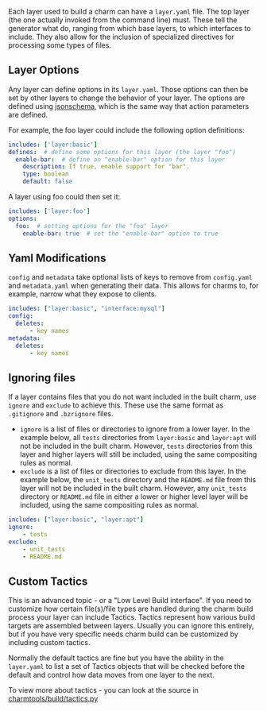 Each layer used to build a charm can have a `layer.yaml` file. The top layer (the one actually invoked from the command line) must. These tell the generator what do, ranging from which base layers, to which interfaces to include. They also allow for the inclusion of specialized directives for processing some types of files.

<h2 id="heading--layer-options">Layer Options</h2>

Any layer can define options in its `layer.yaml`. Those options can then be set by other layers to change the behavior of your layer. The options are defined using [jsonschema](http://json-schema.org/), which is the same way that action parameters are defined.

For example, the foo layer could include the following option definitions:

``` yaml
includes: ['layer:basic']
defines:  # define some options for this layer (the layer "foo")
  enable-bar:  # define an "enable-bar" option for this layer
    description: If true, enable support for "bar".
    type: boolean
    default: false
```

A layer using foo could then set it:

``` yaml
includes: ['layer:foo']
options:
  foo:  # setting options for the "foo" layer
    enable-bar: true  # set the "enable-bar" option to true
```

<h2 id="heading--yaml-modifications">Yaml Modifications</h2>

`config` and `metadata` take optional lists of keys to remove from `config.yaml` and `metadata.yaml` when generating their data. This allows for charms to, for example, narrow what they expose to clients.

``` yaml
includes: ["layer:basic", "interface:mysql"]
config:
  deletes:
      - key names
metadata:
  deletes:
      - key names
```

<h2 id="heading--ignoring-files">Ignoring files</h2>

If a layer contains files that you do not want included in the built charm, use `ignore` and `exclude` to achieve this. These use the same format as `.gitignore` and `.bzrignore` files.

-   `ignore` is a list of files or directories to ignore from a lower layer. In the example below, all `tests` directories from `layer:basic` and `layer:apt` will not be included in the built charm. However, `tests` directories from this layer and higher layers will still be included, using the same compositing rules as normal.
-   `exclude` is a list of files or directories to exclude from this layer. In the example below, the `unit_tests` directory and the `README.md` file from this layer will not be included in the built charm. However, any `unit_tests` directory or `README.md` file in either a lower or higher level layer will be included, using the same compositing rules as normal.

<!-- -->

``` yaml
includes: ["layer:basic", "layer:apt"]
ignore:
    - tests
exclude:
    - unit_tests
    - README.md
```

<h2 id="heading--custom-tactics">Custom Tactics</h2>

This is an advanced topic - or a "Low Level Build interface". If you need to customize how certain file(s)/file types are handled during the charm build process your layer can include Tactics. Tactics represent how various build targets are assembled between layers. Usually you can ignore this entirely, but if you have very specific needs charm build can be customized by including custom tactics.

Normally the default tactics are fine but you have the ability in the `layer.yaml` to list a set of Tactics objects that will be checked before the default and control how data moves from one layer to the next.

To view more about tactics - you can look at the source in [charmtools/build/tactics.py](https://github.com/juju/charm-tools/blob/master/charmtools/build/tactics.py#L14)
